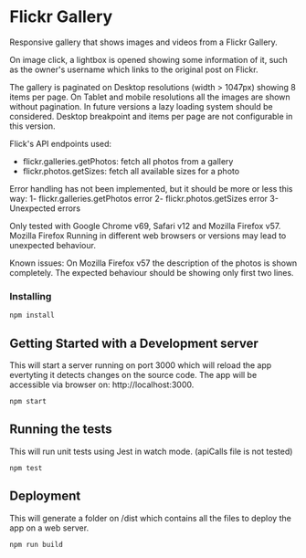 # Flickr Gallery

Responsive gallery that shows images and videos from a Flickr Gallery.

On image click, a lightbox is opened showing some information of it, such as the owner's username which links to the original post on Flickr.

The gallery is paginated on Desktop resolutions (width > 1047px) showing 8 items per page. On Tablet and mobile resolutions all the images are shown without pagination. In future versions a lazy loading system should be considered.
Desktop breakpoint and items per page are not configurable in this version.

Flick's API endpoints used:
- flickr.galleries.getPhotos: fetch all photos from a gallery
- flickr.photos.getSizes: fetch all available sizes for a photo

Error handling has not been implemented, but it should be more or less this way:
1- flickr.galleries.getPhotos error
2- flickr.photos.getSizes error
3- Unexpected errors

Only tested with Google Chrome v69, Safari v12 and Mozilla Firefox v57. Mozilla Firefox Running in different web browsers or versions may lead to unexpected behaviour.

Known issues:
On Mozilla Firefox v57 the description of the photos is shown completely. The expected behaviour should be showing only first two lines.

### Installing
`
npm install
`

## Getting Started with a Development server

This will start a server running on port 3000 which will reload the app evertyting it detects changes on the source code.
The app will be accessible via browser on: http://localhost:3000.

`
npm start
`

## Running the tests

This will run unit tests using Jest in watch mode. (apiCalls file is not tested)

`
npm test
`

## Deployment

This will generate a folder on /dist which contains all the files to deploy the app on a web server.

`
npm run build
`